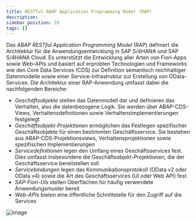 ```yaml
---
title: RESTful ABAP Application Programming Model (RAP)
description: ''
sidebar_position: 10
tags: []
---
```


Das _ABAP RESTful Application Programming Model_ (RAP) definiert die Architektur für die Anwendungsentwicklung in SAP S/4HANA und SAP S/4HANA Cloud. Es unterstützt die Entwicklung aller Arten von Fiori-Apps sowie Web-APIs und basiert auf erprobten Technologien und Frameworks wie den Core Data Services (CDS) zur Definition semantisch reichhaltiger Datenmodelle sowie einer Service-Infrastruktur zur Erstellung von OData-Services. Die Architektur einer RAP-Anwendung umfasst dabei die nachfolgenden Bereiche:

- _Geschäftsobjekte_ stellen das Datenmodell dar und definieren das Verhalten, also die datenbezogene Logik. Sie werden über ABAP-CDS-Views, Verhaltensdefinitionen sowie Verhaltensimplementierungen festgelegt
- _Geschäftsobjekt-Projektionen_ ermöglichen das Festlegen spezifischer Geschäftsobjekte für einen bestimmten Geschäftsservice. Sie bestehen aus ABAP-CDS-Projektionsviews, Verhaltensprojektionen sowie spezifischen Implementierungen
- _Servicedefinitionen_ legen den Umfang eines Geschäftsservices fest. Dies umfasst insbesondere die Geschäftsobjekt-Projektionen, die der Geschäftsservice bereitstellen soll
- _Servicebindungen_ legen das Kommunikationsprotokoll (OData v2 oder OData v4) sowie die Art des Geschäftsservices (UI oder Web API) fest
- _SAP-Fiori-UIs_ stellen Oberflächen für häufig verwendete Anwendungsmuster bereit
- _Web-APIs_ bieten eine öffentliche Schnittstelle für den Zugriff auf die Services

![image](https://user-images.githubusercontent.com/47243617/220864162-59b5d8ea-5a17-4be2-8a7d-a53ce866df57.png)
